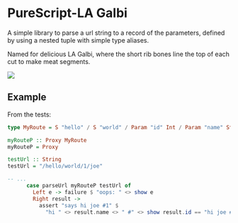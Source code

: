# PureScript-LA Galbi

A simple library to parse a url string to a record of the parameters, defined by using a nested tuple with simple type aliases.

Named for delicious LA Galbi, where the short rib bones line the top of each cut to make meat segments.

![](https://i.imgur.com/OJOnYqt.jpg)

## Example

From the tests:

```hs
type MyRoute = S "hello" / S "world" / Param "id" Int / Param "name" String

myRouteP :: Proxy MyRoute
myRouteP = Proxy

testUrl :: String
testUrl = "/hello/world/1/joe"

-- ...
      case parseUrl myRouteP testUrl of
        Left e -> failure $ "oops: " <> show e
        Right result ->
          assert "says hi joe #1" $
            "hi " <> result.name <> " #" <> show result.id == "hi joe #1"
```
